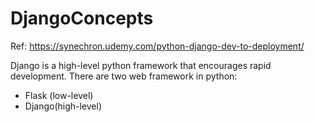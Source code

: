 # DjangoConcepts

Ref: https://synechron.udemy.com/python-django-dev-to-deployment/

Django is a high-level python framework that encourages rapid development.
There are two web framework in python:
  - Flask (low-level)
  - Django(high-level)
  
 
